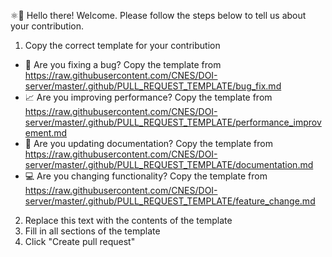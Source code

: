 ⚛👋 Hello there! Welcome. Please follow the steps below to tell us about your contribution.

1. Copy the correct template for your contribution
  - 🐛 Are you fixing a bug? Copy the template from https://raw.githubusercontent.com/CNES/DOI-server/master/.github/PULL_REQUEST_TEMPLATE/bug_fix.md
  - 📈 Are you improving performance? Copy the template from https://raw.githubusercontent.com/CNES/DOI-server/master/.github/PULL_REQUEST_TEMPLATE/performance_improvement.md
  - 📝 Are you updating documentation? Copy the template from https://raw.githubusercontent.com/CNES/DOI-server/master/.github/PULL_REQUEST_TEMPLATE/documentation.md
  - 💻 Are you changing functionality? Copy the template from https://raw.githubusercontent.com/CNES/DOI-server/master/.github/PULL_REQUEST_TEMPLATE/feature_change.md
2. Replace this text with the contents of the template
3. Fill in all sections of the template
4. Click "Create pull request"
